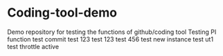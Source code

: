 # Coding-tool-demo
Demo repository for testing the functions of github/coding tool
Testing PI function
test
commit test 123
test
123
test
456
test new instance
test ut1
test throttle
active
